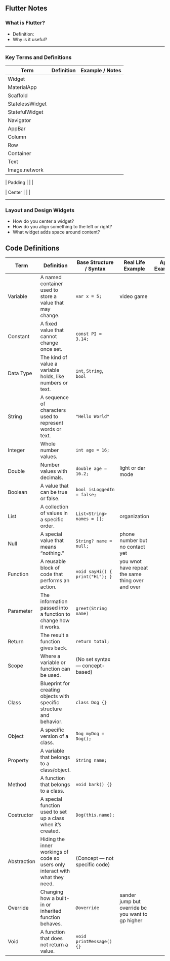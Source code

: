 ## Flutter Notes

### What is Flutter?
- Definition:
- Why is it useful?

---

### Key Terms and Definitions

| Term             | Definition                                      | Example / Notes                          |
|------------------|--------------------------------------------------|-------------------------------------------|
| Widget           |                                                  |                                           |
| MaterialApp      |                                                  |                                           |
| Scaffold         |                                                  |                                           |
| StatelessWidget  |                                                  |                                           |
| StatefulWidget   |                                                  |                                           |
| Navigator        |                                                  |                                           |
| AppBar           |                                                  |                                           |
| Column           |                                                  |                                           |
| Row              |                                                  |                                           |
| Container        |                                                  |                                           |
| Text             |                                                  |                                           |
| Image.network    |                                                  |                                           |

| Padding    |                    |                     |

| Center |                        |                     |

---

### Layout and Design Widgets
- How do you center a widget?
- How do you align something to the left or right?
- What widget adds space around content?






























 
 ## Code Definitions

 | Term | Definition | Base Structure / Syntax | Real Life Example | App Example |
|-------|------------|--------------------------|-------------------|-------------|
|Variable| A named container used to store a value that may change. | `var x = 5;` | video game||
|Constant| A fixed value that cannot change once set. | `const PI = 3.14;` |||
|Data Type| The kind of value a variable holds, like numbers or text. | `int`, `String`, `bool` |||
|String| A sequence of characters used to represent words or text. | `"Hello World"` |||
|Integer| Whole number values. | `int age = 16;` |||
|Double| Number values with decimals. | `double age = 16.2;` |light or dar mode||
|Boolean| A value that can be true or false. | `bool isLoggedIn = false;` |||
| List | A collection of values in a specific order. | `List<String> names = [];` |organization ||
| Null | A special value that means “nothing.” | `String? name = null;` |phone number but no contact yet||
|Function| A reusable block of code that performs an action. | `void sayHi() { print("Hi"); }` |you wnot have repeat the same thing over and over||
|Parameter| The information passed into a function to change how it works. | `greet(String name)` |||
|Return| The result a function gives back. | `return total;` |||
|Scope| Where a variable or function can be used. | (No set syntax — concept-based) |||
|Class| Blueprint for creating objects with specific structure and behavior. | `class Dog {}` |||
|Object| A specific version of a class. | `Dog myDog = Dog();` |||
|Property| A variable that belongs to a class/object. | `String name;` |||
|Method| A function that belongs to a class. | `void bark() {}` |||
|Costructor| A special function used to set up a class when it’s created. | `Dog(this.name);` |||
|Abstraction| Hiding the inner workings of code so users only interact with what they need. | (Concept — not specific code) |||
|Override| Changing how a built-in or inherited function behaves. | `@override` |sander jump but override bc you want to gp higher||
|Void| A function that does not return a value. | `void printMessage() {}` |||


